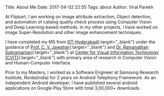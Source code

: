 Title: About Me
Date: 2017-04-02 22:55
Tags: about
Author: Viral Parekh


At Flipkart, I am working on Image attribute extraction, Object detection, and automation of catalog quality check process using Computer Vision and Deep Learning-based methods. In my other projects, I have worked on image Super-Resolution and other image enhancement techniques.

I have completed my MS from [IIIT-Hyderabad](https://iiit.ac.in){:target="_blank"} under the guidance of [Prof. C. V. Jawahar](https://faculty.iiit.ac.in/~jawahar){:target="_blank"} and [Dr. Ramanathan Subramanian](https://sites.google.com/site/raamsubram){:target="_blank"} at [Center for Visual Information Technology (CVIT)](https://cvit.iiit.ac.in){:target="_blank"} with primary area of research in Computer Vision and Human-Computer Interface.

Prior to my Masters, I worked as a Software Engineer at Samsung Research Institute, Noida(India) for 2 years on Android Telephony Framework. As an independent Android developer, I have published several android applications on Google Play Store with total 3,00,000+ downloads.

<!-- I am also interested in IOT (Internet of Things) based applications. I have worked on a prototype version of [Home Automation](https://www.youtube.com/watch?v=_4GONfWZHNA){:target="_blank"} system as a hobby project.
 -->







